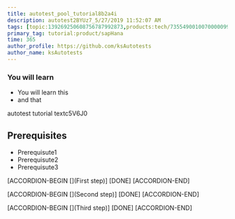 ```yaml
---
title: autotest_pool_tutorial8b2a4i
description: autotest2BYUz7_5/27/2019 11:52:07 AM
tags: [topic:139269250608756787992873,products:tech/73554900100700000996,tutorial:experience/advanced]
primary_tag: tutorial:product/sapHana
time: 365
author_profile: https://github.com/ksAutotests
author_name: ksAutotests
---
```

### You will learn
- You will learn this
- and that

autotest tutorial textc5V6J0

## Prerequisites
- Prerequisute1
- Prerequisute2
- Prerequisute3

[ACCORDION-BEGIN [](First step)]
[DONE]
[ACCORDION-END]

[ACCORDION-BEGIN [](Second step)]
[DONE]
[ACCORDION-END]

[ACCORDION-BEGIN [](Third step)]
[DONE]
[ACCORDION-END]

